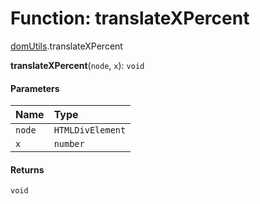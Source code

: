 # Function: translateXPercent

[domUtils](/auto-docs/editor/modules/domUtils.md).translateXPercent

**translateXPercent**(`node`, `x`): `void`

#### Parameters

| Name | Type |
| :------ | :------ |
| `node` | `HTMLDivElement` |
| `x` | `number` |

#### Returns

`void`
